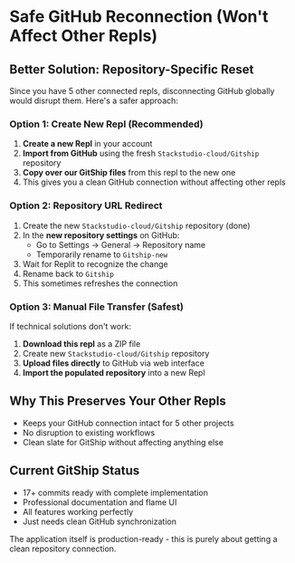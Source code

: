 # Safe GitHub Reconnection (Won't Affect Other Repls)

## Better Solution: Repository-Specific Reset

Since you have 5 other connected repls, disconnecting GitHub globally would disrupt them. Here's a safer approach:

### Option 1: Create New Repl (Recommended)
1. **Create a new Repl** in your account
2. **Import from GitHub** using the fresh `Stackstudio-cloud/Gitship` repository
3. **Copy over our GitShip files** from this repl to the new one
4. This gives you a clean GitHub connection without affecting other repls

### Option 2: Repository URL Redirect
1. Create the new `Stackstudio-cloud/Gitship` repository (done)
2. In the **new repository settings** on GitHub:
   - Go to Settings → General → Repository name
   - Temporarily rename to `Gitship-new`
3. Wait for Replit to recognize the change
4. Rename back to `Gitship`
5. This sometimes refreshes the connection

### Option 3: Manual File Transfer (Safest)
If technical solutions don't work:
1. **Download this repl** as a ZIP file
2. Create new `Stackstudio-cloud/Gitship` repository
3. **Upload files directly** to GitHub via web interface
4. **Import the populated repository** into a new Repl

## Why This Preserves Your Other Repls
- Keeps your GitHub connection intact for 5 other projects
- No disruption to existing workflows
- Clean slate for GitShip without affecting anything else

## Current GitShip Status
- 17+ commits ready with complete implementation
- Professional documentation and flame UI
- All features working perfectly
- Just needs clean GitHub synchronization

The application itself is production-ready - this is purely about getting a clean repository connection.